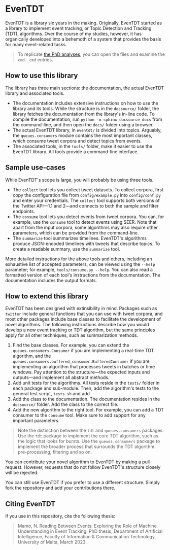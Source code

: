 # EvenTDT

EvenTDT is a library six years in the making.
Originally, EvenTDT started as a library to implement event tracking, or Topic Detection and Tracking (TDT), algorithms.
Over the course of my studies, however, it has organically developed into a behemoth of a system that provides the basis for many event-related tasks.

> To replicate [the PhD analyses](https://github.com/NicholasMamo/phd-data), you can open the files and examine the `cmd._cmd` entries. 

## How to use this library

The library has three main sections: the documentation, the actual EvenTDT library and associated tools.

- The documentation includes extensive instructions on how to use the library and its tools.
While the structure is in the `docsource/` folder, the library fetches the documentation from the library's in-line code.
To compile the documentation, run  `python -m sphinx docsource docs` from the command-line, and then open the `docs/` folder using a browser.
- The actual EvenTDT library, in `eventdt/` is divided into topics.
Arguably, the `queues.consumers`  module contains the most important classes, which consume tweet corpora and detect topics from events.
- The associated tools, in the `tools/` folder, make it easier to use the EvenTDT library.
All tools provide a command-line interface.

## Sample use-cases

While EvenTDT's scope is large, you will probably be using three tools.

- The `collect` tool lets you collect tweet datasets.
To collect corpora, first copy the configuration file from `config/example.py` into `config/conf.py` and enter your credentials.
The `collect` tool supports both versions of the Twitter API—1.1 and 2—and connects to both the sample and filter endpoints.
- The `consume` tool lets you detect events from tweet corpora.
You can, for example, use the `consume` tool to detect events using SEER.
Note that apart from the input corpora, some algorithms may also require other parameters, which can be provided from the command-line.
- The `summarize` tool summarizes timelines.
EvenTDT's algorithms produce JSON-encoded timelines with tweets that describe topics.
To create a readable summary, use the `summarize` tool.

More detailed instructions for the above tools and others, including an exhaustive list of accepted parameters, can be viewed using the `--help` parameter; for example, `tools/consume.py --help`.
You can also read a formatted version of each tool's instructions from the documentation.
The documentation includes the output formats.

## How to extend this library

EvenTDT has been designed with extinsibility in mind.
Packages such as `twitter` include general functions that you can use with tweet corpora, and most other packages include base classes to facilitate the development of novel algorithms.
The following instructions describe how you would develop a new event tracking or TDT algorithm, but the same principles apply for all other techniques, such as summarization methods.

1. Find the base classes.
For example, you can extend the `queues.consumers.Consumer` if you are implementing a real-time TDT algorithm, and the `queues.consumers.buffered_consumer.BufferedConsumer` if you are implementing an algorithm that processes tweets in batches or time windows.
Pay attention to the structure—the expected inputs and outputs—and implement all abstract methods.
2. Add unit tests for the algorithms.
All tests reside in the `tests/` folder in each package and sub-module.
Then, add the algorithm's tests to the general test script, `tests.sh` and add.
3. Add the class to the documentation.
The documentation resides in the `docsource/` folder.
Add the class to the correct file.
4. Add the new algorithm to the right tool.
For example, you can add a TDT consumer to the `consume` tool.
Make sure to add support for any important parameters.

> Note the distinction between the `tdt` and `queues.consumers` packages.
> Use the `tdt` package to implement the core TDT algorithm, such as the logic that looks for bursts.
> Use the `queues.consumers` package to implement the broader process that surrounds the TDT algorithm: pre-processing, filtering and so on.

You can contribute your novel algorithm to EvenTDT by making a pull request.
However, requests that do not follow EvenTDT's structure closely will be rejected.

You can still use EvenTDT if you prefer to use a different structure.
Simply fork the repository and add your contributions there.

## Citing EvenTDT

If you use in this repository, cite the following thesis:

> Mamo, N. Reading Between Events: Exploring the Role of Machine Understanding in Event Tracking. PhD thesis, Department of Artificial Intelligence, Faculty of Information & Communication Technology, University of Malta, March 2023.